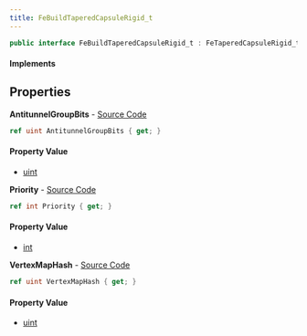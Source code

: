 ```yaml
---
title: FeBuildTaperedCapsuleRigid_t
---
```


```csharp
public interface FeBuildTaperedCapsuleRigid_t : FeTaperedCapsuleRigid_t, ISchemaClass<FeTaperedCapsuleRigid_t>, ISchemaClass<FeBuildTaperedCapsuleRigid_t>, ISchemaField, ISchemaClass, INativeHandle
```

#### Implements

## Properties

**AntitunnelGroupBits** - [Source Code](https://github.com/swiftly-solution/swiftlys2/blob/master/managed/src/SwiftlyS2.Generated/Schemas/Interfaces/FeBuildTaperedCapsuleRigid_t.cs#L20)

```csharp
ref uint AntitunnelGroupBits { get; }
```

#### Property Value

- [uint](https://learn.microsoft.com/dotnet/api/system.uint32)

**Priority** - [Source Code](https://github.com/swiftly-solution/swiftlys2/blob/master/managed/src/SwiftlyS2.Generated/Schemas/Interfaces/FeBuildTaperedCapsuleRigid_t.cs#L16)

```csharp
ref int Priority { get; }
```

#### Property Value

- [int](https://learn.microsoft.com/dotnet/api/system.int32)

**VertexMapHash** - [Source Code](https://github.com/swiftly-solution/swiftlys2/blob/master/managed/src/SwiftlyS2.Generated/Schemas/Interfaces/FeBuildTaperedCapsuleRigid_t.cs#L18)

```csharp
ref uint VertexMapHash { get; }
```

#### Property Value

- [uint](https://learn.microsoft.com/dotnet/api/system.uint32)

